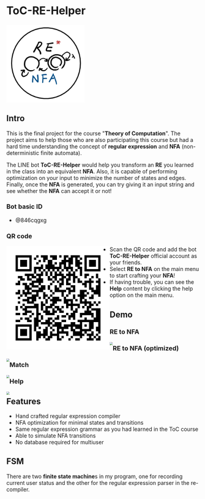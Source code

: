 # ToC-RE-Helper

<div>

<img src="./img/re2nfa-icon.jpg" style="zoom:20%;" align="center"/>

</div>

## Intro

This is the final project for the course "**Theory of Computation**". The project aims to help those who are also participating this course but had a hard time understanding the concept of **regular expression** and **NFA** (non-deterministic finite automata).

The LINE bot **ToC-RE-Helper** would help you transform an **RE** you learned in the class into an equivalent **NFA**. Also, it is capable of performing optimization on your input to minimize the number of states and edges. Finally, once the **NFA** is generated, you can try giving it an input string and see whether the **NFA** can accept it or not!

### Bot basic ID

- @846cqgxg

### QR code

<img src="./img/846cqgxg.png" style="zoom:75%;" align="left"/>

* Scan the QR code and add the bot **ToC-RE-Helper** official account as your friends.
* Select **RE to NFA** on the main menu to start crafting your **NFA**!
* If having trouble, you can see the **Help** content by clicking the help option on the main menu.

## Demo

### RE to NFA

<img src="./img/re2nfa-demo.gif" style="zoom:50%;" align="left"/>

### RE to NFA (optimized)

<img src="./img/re2nfa-opt-demo.gif" style="zoom:50%;" align="left"/>

### Match

<img src="./img/nfa-match-demo.gif" style="zoom:50%;" align="left"/>

### Help

<img src="./img/help-demo.gif" style="zoom:50%;" align="left"/>

## Features

* Hand crafted regular expression compiler
* NFA optimization for minimal states and transitions
* Same regular expression grammar as you had learned in the ToC course
* Able to simulate NFA transitions
* No database required for multiuser

## FSM

There are two **finite state machine**s in my program, one for recording current user status and the other for the regular expression parser in the re-compiler.

